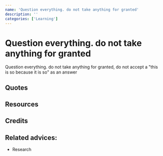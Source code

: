 ```yaml
---
name: 'Question everything. do not take anything for granted'
description: ''
categories: ['Learning']
---
```

# Question everything. do not take anything for granted

Question everything. do not take anything for granted, do not accept a "this is so because it is so" as an answer

## Quotes

## Resources

## Credits

## Related advices:

- Research
